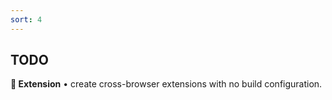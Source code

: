 ```yaml
---
sort: 4
---
```


## TODO

**🧩 Extension** • create cross-browser extensions with no build configuration.
